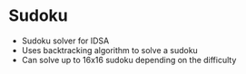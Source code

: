 # Sudoku
 - Sudoku solver for IDSA
 - Uses backtracking algorithm to solve a sudoku
 - Can solve up to 16x16 sudoku depending on the difficulty

